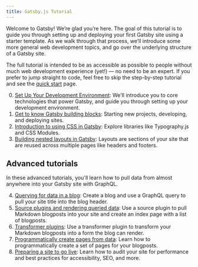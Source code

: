 ```yaml
---
title: Gatsby.js Tutorial
---
```


Welcome to Gatsby! We’re glad you’re here. The goal of this tutorial is to guide you through setting up and deploying your first Gatsby site using a starter template. As we walk through that process, we’ll introduce some more general web development topics, and go over the underlying structure of a Gatsby site.

The full tutorial is intended to be as accessible as possible to people without much web development experience (yet!) — no need to be an expert. If you prefer to jump straight to code, feel free to skip the step-by-step tutorial and see the [quick start](/docs/) page.

0.  [Set Up Your Development Environment](/tutorial/part-zero/): We'll introduce you to core technologies that power Gatsby, and guide you through setting up your development environment.
1.  [Get to know Gatsby building blocks](/tutorial/part-one/): Starting new projects, developing, and deploying sites.
1.  [Introduction to using CSS in Gatsby](/tutorial/part-two/): Explore libraries like Typography.js and CSS Modules.
1.  [Building nested layouts in Gatsby](/tutorial/part-three/): Layouts are sections of your site that are reused across multiple pages like headers and footers.

## Advanced tutorials

In these advanced tutorials, you'll learn how to pull data from almost anywhere into your Gatsby site with GraphQL.

4.  [Querying for data in a blog](/tutorial/part-four/): Create a blog and use a GraphQL query to pull your site title into the blog header.
5.  [Source plugins and rendering queried data](/tutorial/part-five/): Use a source plugin to pull Markdown blogposts into your site and create an index page with a list of blogposts.
6.  [Transformer plugins](/tutorial/part-six/): Use a transformer plugin to transform your Markdown blogposts into a form the blog can render.
7.  [Programmatically create pages from data](/tutorial/part-seven/): Learn how to programmatically create a set of pages for your blogposts.
8.  [Preparing a site to go live](/tutorial/part-eight/): Learn how to audit your site for performance and best practices for accessibility, SEO, and more.
